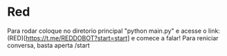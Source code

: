 # Red

Para rodar coloque no diretorio principal "python main.py"
e acesse o link: (RED)[https://t.me/REDDOBOT?start=start]
e comece a falar!
Para reniciar conversa, basta aperta /start
